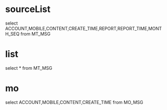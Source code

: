 sourceList
===
select ACCOUNT,MOBILE,CONTENT,CREATE_TIME,REPORT,REPORT_TIME,MONTH_SEQ from MT_MSG

list
===
select * from MT_MSG

mo
===
select ACCOUNT,MOBILE,CONTENT,CREATE_TIME from MO_MSG